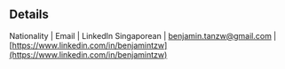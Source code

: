 ## Details

Nationality | Email | LinkedIn
Singaporean | benjamin.tanzw@gmail.com | [https://www.linkedin.com/in/benjamintzw](https://www.linkedin.com/in/benjamintzw)




